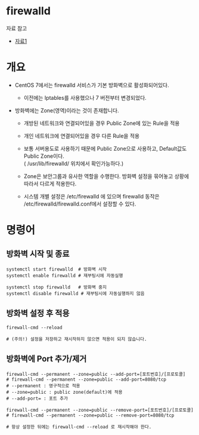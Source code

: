 # firewalld

자료 참고
- [자료1](https://it-serial.com/6)
 
# 개요
- CentOS 7에서는 firewalld 서비스가 기본 방화벽으로 활성화되어있다. 
  - 이전에는 Iptables를 사용했으나 7 버전부터 변경되었다. 

- 방화벽에는 Zone(영역)이라는 것이 존재합니다. 
  - 개방된 네트워크와 연결되어있을 경우 Public Zone에 있는 Rule을 적용 
  - 개인 네트워크에 연결되어있을 경우 다른 Rule을 적용
  - 보통 서버용도로 사용하기 때문에 Public Zone으로 사용하고, Default값도 Public Zone이다. <br>
  ( /usr/lib/firewalld/ 위치에서 확인가능하다.) 
  
  - Zone은 보안그룹과 유사한 역할을 수행한다. 방화벽 설정을 묶어놓고 상황에 따라서 다르게 적용한다. 
  - 시스템 개별 설정은 /etc/firewalld 에 있으며 firewalld 동작은 /etc/firewalld/firewalld.conf에서 설정할 수 있다. 
  
# 명령어

## 방화벽 시작 및 종료
```
systemctl start firewalld  # 방화벽 시작
systemctl enable firewalld # 재부팅시에 자동실행

systemctl stop firewalld   # 방화벽 중지
systemctl disable firewalld # 재부팅시에 자동실행하지 않음 
```

## 방화벽 설정 후 적용
```
firewall-cmd --reload

# (주의!) 설정을 저장하고 재시작하지 않으면 적용이 되지 않습니다. 
```

## 방화벽에 Port 추가/제거
```
firewall-cmd --permanent --zone=public --add-port=[포트번호]/[프로토콜]
# firewall-cmd --permanent --zone=public --add-port=8080/tcp 
# --permanent : 영구적으로 적용
# --zone=public : public zone(default)에 적용
# --add-port= : 포트 추가 

firewall-cmd --permanent --zone=public --remove-port=[포트번호]/[프로토콜]
# firewall-cmd --permanent --zone=public --remove-port=8080/tcp

# 항상 설정한 뒤에는 firewall-cmd --reload 로 재시작해야 한다. 
```




  

